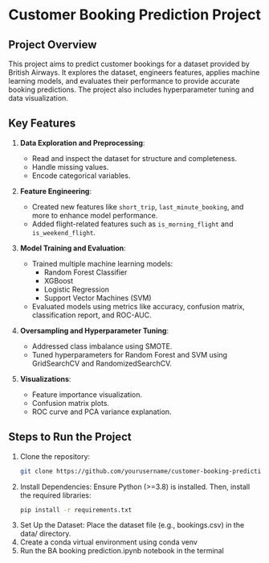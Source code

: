 # Customer Booking Prediction Project

## Project Overview
This project aims to predict customer bookings for a dataset provided by British Airways. It explores the dataset, engineers features, applies machine learning models, and evaluates their performance to provide accurate booking predictions. The project also includes hyperparameter tuning and data visualization.

## Key Features
1. **Data Exploration and Preprocessing**:
   - Read and inspect the dataset for structure and completeness.
   - Handle missing values.
   - Encode categorical variables.

2. **Feature Engineering**:
   - Created new features like `short_trip`, `last_minute_booking`, and more to enhance model performance.
   - Added flight-related features such as `is_morning_flight` and `is_weekend_flight`.

3. **Model Training and Evaluation**:
   - Trained multiple machine learning models:
     - Random Forest Classifier
     - XGBoost
     - Logistic Regression
     - Support Vector Machines (SVM)
   - Evaluated models using metrics like accuracy, confusion matrix, classification report, and ROC-AUC.

4. **Oversampling and Hyperparameter Tuning**:
   - Addressed class imbalance using SMOTE.
   - Tuned hyperparameters for Random Forest and SVM using GridSearchCV and RandomizedSearchCV.

5. **Visualizations**:
   - Feature importance visualization.
   - Confusion matrix plots.
   - ROC curve and PCA variance explanation.


## Steps to Run the Project
1. Clone the repository:
   ```bash
   git clone https://github.com/yourusername/customer-booking-prediction.git
2. Install Dependencies: Ensure Python (>=3.8) is installed. Then, install the required libraries:
   ```bash
   pip install -r requirements.txt
3. Set Up the Dataset: Place the dataset file (e.g., bookings.csv) in the data/ directory.
4. Create a conda virtual environment using conda venv
5. Run the BA booking prediction.ipynb notebook in the terminal 

